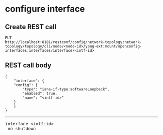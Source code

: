 # configure interface

## Create REST call

```
PUT
http://localhost:8181/restconf/config/network-topology:network-topology/topology/cli/node/<node-id>/yang-ext:mount/openconfig-interfaces:interfaces/interface/<intf-id>
```

## REST call body 

```
{
    "interface": {
	"config": {
	    "type": "iana-if-type:softwareLoopback",
	    "enabled": true,
	    "name": "<intf-id>"
	}
    }
}
```

---

<pre>
interface &lt;intf-id&gt;
 no shutdown
</pre>

